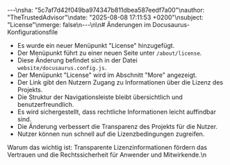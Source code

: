 ---\nsha: "5c7af7d42f049ba974347b811dbea587eedf7a00"\nauthor: "TheTrustedAdvisor"\ndate: "2025-08-08 17:11:53 +0200"\nsubject: "License"\nmerge: false\n---\n\n# Änderungen im Docusaurus-Konfigurationsfile

- Es wurde ein neuer Menüpunkt "License" hinzugefügt.
- Der Menüpunkt führt zu einer neuen Seite unter `/about/license`.
- Diese Änderung befindet sich in der Datei `website/docusaurus.config.js`.
- Der Menüpunkt "License" wird im Abschnitt "More" angezeigt.
- Der Link gibt den Nutzern Zugang zu Informationen über die Lizenz des Projekts.
- Die Struktur der Navigationsleiste bleibt übersichtlich und benutzerfreundlich.
- Es wird sichergestellt, dass rechtliche Informationen leicht auffindbar sind.
- Die Änderung verbessert die Transparenz des Projekts für die Nutzer.
- Nutzer können nun schnell auf die Lizenzbedingungen zugreifen.

Warum das wichtig ist: Transparente Lizenzinformationen fördern das Vertrauen und die Rechtssicherheit für Anwender und Mitwirkende.\n